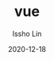 ---
title: vue
sidebar: 'auto'
date: 2020-12-18
author: Issho Lin
tags:
 - 基础
categories:
 - vue
---
